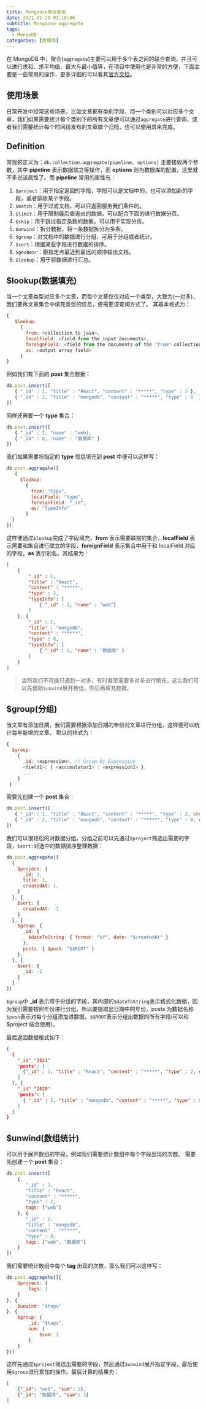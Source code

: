```yaml
---
title: Mongoose聚合查询
date: 2021-01-29 01:10:06
subtitle: Mongoose-aggregate
tags:
  - MongoDB
categories: [数据库] 
---
```


在 MongoDB 中，聚合(`aggregate`)主要可以用于多个表之间的联合查询，并且可以进行求和、求平均值、最大与最小值等，在项目中使用也是非常的方便，下面主要是一些常用的操作，更多详细的可以看其[官方文档](https://docs.mongodb.com/manual/reference/operator/aggregation-pipeline/)。

<!-- more -->

## 使用场景
日常开发中经常这些场景，比如文章都有类别字段，而一个类别可以对应多个文章，我们如果需要统计每个类别下的所有文章便可以通过`aggregate`进行查询，或者我们需要统计每个时间段发布的文章做个归档，也可以使用其来完成。

## Definition
常规的定义为：`db.collection.aggregate(pipeline, options)`
主要接收两个参数，其中 **pipeline** 表示数据联立等操作，而 **options** 则为数据库的配置，这里就不多说该属性了。而 **pipeline** 常用的属性有：

1. `$project`：用于指定返回的字段，字段可以是文档中的，也可以添加新的字段，或者排除某个字段。
2. `$match`：用于过滤文档，可以只返回服务我们条件的。
3. `$limit`：用于限制最后查询出的数据，可以配合下面的进行数据分页。
4. `$skip`：用于跳过指定条数的数据，可以用于实现分页。
5. `$unwind`：拆分数据，将一条数据拆分为多条。
6. `$group`：对文档中的数据进行分组，可用于分组或者统计。
7. `$sort`：根据某些字段进行数据的排序。
8. `$geoNear`：距指定点最近到最远的顺序输出文档。
8. `$lookup`：用于将数据进行汇总。

## $lookup(数据填充)
当一个文章类型对应多个文章，而每个文章仅仅对应一个类型，大致为(一对多)，我们要再文章集合中填充类型的信息，便需要该查询方式了。
其基本格式为：
```javascript
{
   $lookup:
     {
       from: <collection to join>,
       localField: <field from the input documents>,
       foreignField: <field from the documents of the "from" collection>,
       as: <output array field>
     }
}
```
例如我们有下面的 **post** 集合数据：
```javascript
db.post.insert([
   { "_id" : 1, "title" : "React", "content" : "*****", "type" : 2 },
   { "_id" : 2, "title" : "mongodb", "content" : "*****", "type" : 8  }
])
```
同样还需要一个 **type** 集合：
```javascript
db.post.insert([
   { "_id" : 2, "name" : "web},
   { "_id" : 8, "name" : "数据库" }
])
```
我们如果需要将指定的 **type** 信息填充到 **post** 中便可以这样写：
```javascript
db.post.aggregate([
   {
     $lookup:
       {
         from: "type",
         localField: "type",
         foreignField: "_id",
         as: "typeInfo"
       }
  }
])
```
这样便通过`$lookup`完成了字段填充，**from** 表示需要联接的集合，**localField** 表示需要和集合进行联立的字段，**foreignField** 表示集合中用于和 localField 对应的字段，**as** 表示别名。其结果为：
```json
[
	{
		"_id" : 1,
		"title" : "React",
		"content" : "*****",
		"type" : 2,
		"typeInfo": [
			{ "_id" : 2, "name" : "web"}
		]
	}, {
		"_id" : 2,
		"title" : "mongodb",
		"content" : "*****",
		"type" : 8,
		"typeInfo": [
			{ "_id" : 8, "name" : "数据库" }
		]
	}
]
```
> 当然我们不可能只遇到一对多，有时甚至需要多对多进行填充，这么我们可以先借助`$unwind`展开数组，然后再填充数据。

## $group(分组)
当文章有添加日期，我们需要根据添加日期的年份对文章进行分组，这样便可以统计每年新增的文章。
默认的格式为：
```javascript
{
  $group:
    {
      _id: <expression>, // Group By Expression
      <field1>: { <accumulator1> : <expression1> },
      ...
    }
 }
```
需要先创建一个 **post** 集合：
```javascript
db.post.insert([
   { "_id" : 1, "title" : "React", "content" : "*****", "type" : 2, createdAt: "2021-03-03 03-08:50"},
   { "_id" : 2, "title" : "mongodb", "content" : "*****", "type" : 8, createdAt: "2020-12-03 09-05:40"  }
])
```
我们可以很轻松的对数据分组，分组之前可以先通过`$project`筛选出需要的字段，`$sort:`对选中的数据排序整理数据：
```javascript
db.post.aggregate([
  {
    $project: {
      _id: 1,
      title: 1,
      createdAt: 1,
    }
  }, {
    $sort: {
      createdAt: -1
    }
  }, {
    $group: {
      _id: {
        $dateToString: { format: "%Y", date: "$createdAt" }
      },
      posts: { $push: "$$ROOT" }
    },
  }, {
    $sort: {
      _id: -1
    }
  }
])
```
`$group`中 **_id** 表示用于分组的字段，其内部的`$dateToString`表示格式化数据，因为我们需要按照年份进行分组，所以要提取出日期中的年份。posts 为数据名称`$push`表示对每个分组添加进数据，`$$ROOT`表示分组出数据的所有字段(可以和 $project 结合使用)。

最后返回数据格式如下：
```json
{
  {
    "_id" "2021"
    'posts': [
      {"_id" : 1, "title" : "React", "content" : "*****", "type" : 2, createdAt: "2021-03-03 03-08:50"}
    ]
  }, {
    "_id" "2020"
    'posts': [
      { "_id" : 2, "title" : "mongodb", "content" : "*****", "type" : 8, createdAt: "2020-12-03 09-05:40"  }
    ]
  }
}
```

## $unwind(数组统计)
可以用于展开数组的字段，例如我们需要统计数组中每个字段出现的次数。
需要先创建一个 **post** 集合：
```javascript
db.post.insert([
	{
	   "_id" : 1,
	   "title" : "React",
	   "content" : "*****",
	   "type" : 2,
	   tags: ["web"]
	}, {
	   "_id" : 2,
	   "title" : "mongodb",
	   "content" : "*****",
	   "type" : 8,
	   tags: ["web", "数据库"]
	}
])
```
我们需要统计数组中每个 **tag** 出现的次数，那么我们可以这样写：
```javascript
db.post.aggregate([{
	$project: {
		tags: 1
	}
}, {
	$unwind: "$tags"
}, {
	$group: {
		_id: "$tags",
		sum: {
			$sum: 1
		}
	}
}])
```
这样先通过`$project`筛选出需要的字段，然后通过`$unwind`展开指定字段，最后使用`$group`进行累加的操作。最后计算的结果为：
```json
[
	{"_id": "web", "sum": 2},
	{"_id": "数据库", "sum": 1}
]
```